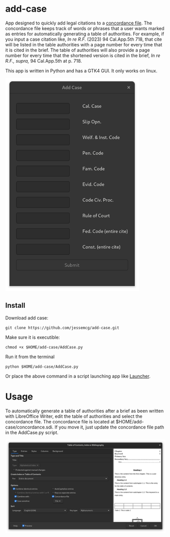 # add-case
App designed to quickly add legal citations to a [concordance file](https://help.libreoffice.org/latest/en-US/text/swriter/01/04120250.html). The concordance file keeps track of words or phrases that a user wants marked as entries for automatically generating a table of authorities. For example, if you input a case citation like, *In re R.F.* (2023) 94 Cal.App.5th 718, that cite will be listed in the table authorities with a page number for every time that it is cited in the brief. The table of authorities will also provide a page number for every time that the shortened version is cited in the brief, *In re R.F., supra,* 94 Cal.App.5th at p. 718.

This app is written in Python and has a GTK4 GUI. It only works on linux.   

<img src="screenshot.png" width="420">

## Install
Download add case:

	git clone https://github.com/jessemcg/add-case.git
	
Make sure it is executible:

	chmod +x $HOME/add-case/AddCase.py

Run it from the terminal

	python $HOME/add-case/AddCase.py

Or place the above command in a script launching app like [Launcher](https://extensions.gnome.org/extension/5874/launcher/).

# Usage
To automatically generate a table of authorities after a brief as been written with LibreOffice Writer, edit the table of authorities and select the concordance file. The concordance file is located at $HOME/add-case/concordance.sdi. If you move it, just update the concordance file path in the AddCase.py script.

<img src="choose_concordance.png" width="700">
